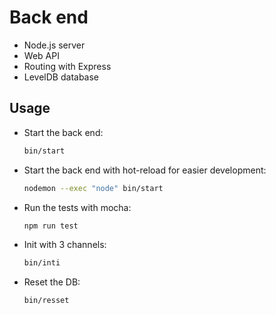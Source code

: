# Back end

- Node.js server
- Web API
- Routing with Express
- LevelDB database

## Usage

- Start the back end:

  ```bash
  bin/start
  ```

- Start the back end with hot-reload for easier development:

  ```bash
  nodemon --exec "node" bin/start
  ```

- Run the tests with mocha:

  ```bash
  npm run test
  ```

- Init with 3 channels:

  ```bash
  bin/inti
  ```

- Reset the DB:

  ```bash
  bin/resset
  ```
